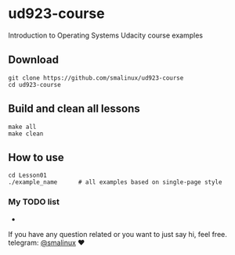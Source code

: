 # ud923-course
Introduction to Operating Systems Udacity course examples

## Download
```
git clone https://github.com/smalinux/ud923-course
cd ud923-course
```

## Build and clean all lessons
```
make all
make clean
```
## How to use
```
cd Lesson01
./example_name      # all examples based on single-page style
```

### My TODO list
* 

If you have any question related or you want to just say hi, feel free. telegram: [@smalinux](https://web.telegram.org/@smalinux) :heart:  
